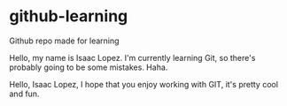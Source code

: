# github-learning
Github repo made for learning

Hello, my name is Isaac Lopez. I'm currently learning Git, so there's probably going to be some mistakes. Haha.


Hello, Isaac Lopez, I hope that you enjoy working with GIT, it's pretty cool and fun.
